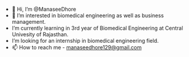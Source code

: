 - 👋 Hi, I’m @ManaseeDhore
- 👀 I’m interested in biomedical engineering as well as business management.
-  I’m currently learning in 3rd year of Biomedical Engineering at Central Univesity of Rajasthan.
-  I’m looking for an internship in biomedical engineering field.
- 📫 How to reach me -  manaseedhore129@gmail.com

<!---
ManaseeDhore/ManaseeDhore is a ✨ special ✨ repository because its `README.md` (this file) appears on your GitHub profile.
You can click the Preview link to take a look at your changes.
--->
